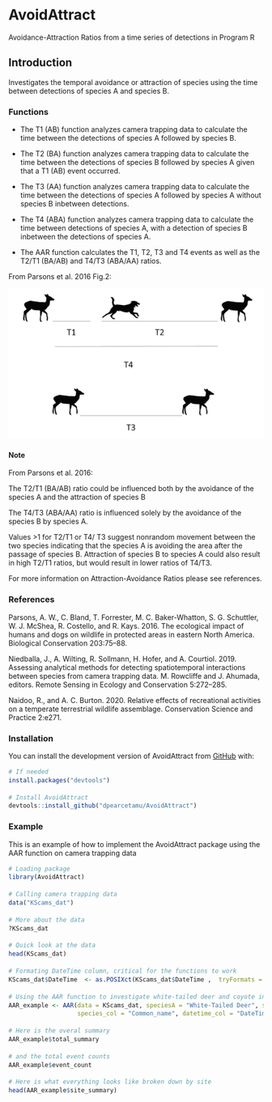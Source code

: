 
# AvoidAttract

<!-- badges: start -->
<!-- badges: end -->

Avoidance-Attraction Ratios from a time series of detections in Program R

## Introduction

Investigates the temporal avoidance or attraction of species using the time between detections of species A and species B.


### Functions

* The T1 (AB) function analyzes camera trapping data to calculate the time between the detections of species A followed by species B.

* The T2 (BA) function analyzes camera trapping data to calculate the time between the detections of species B followed by species A given that a T1 (AB) event occurred.

* The T3 (AA) function analyzes camera trapping data to calculate the time between the detections of species A followed by species A without species B inbetween detections.

* The T4 (ABA) function analyzes camera trapping data to calculate the time between detections of species A, with a detection of species B inbetween the detections of species A.

* The AAR function calculates the T1, T2, T3 and T4 events as well as the T2/T1 (BA/AB) and T4/T3 (ABA/AA) ratios.



From Parsons et al. 2016 Fig.2:

![](image/AAR_image.png)




#### Note 

From Parsons et al. 2016:

The T2/T1 (BA/AB) ratio could be influenced both by the avoidance of the species A and the attraction of species B

The T4/T3 (ABA/AA) ratio is influenced solely by the avoidance of the species B by species A.

Values >1 for T2/T1 or T4/ T3 suggest nonrandom movement between the two species indicating that the species A is avoiding the area after the passage of species B. Attraction of species B to species A could also result in high T2/T1 ratios, but would result in lower ratios of T4/T3.


For more information on Attraction-Avoidance Ratios please see references.

### References

Parsons, A. W., C. Bland, T. Forrester, M. C. Baker-Whatton, S. G. Schuttler, W. J. McShea, R. Costello, and R. Kays. 2016. The ecological impact of humans and dogs on wildlife in protected areas in eastern North America. Biological Conservation 203:75–88.

Niedballa, J., A. Wilting, R. Sollmann, H. Hofer, and A. Courtiol. 2019. Assessing analytical methods for detecting spatiotemporal interactions between species from camera trapping data. M. Rowcliffe and J. Ahumada, editors. Remote Sensing in Ecology and Conservation 5:272–285.

Naidoo, R., and A. C. Burton. 2020. Relative effects of recreational activities on a temperate terrestrial wildlife assemblage. Conservation Science and Practice 2:e271.

### Installation

You can install the development version of AvoidAttract from [GitHub](https://github.com/) with:

``` r
# If needed
install.packages("devtools")

# Install AvoidAttract
devtools::install_github("dpearcetamu/AvoidAttract")
```

### Example

This is an example of how to implement the AvoidAttract package using the AAR function on camera trapping data

``` r
# Loading package
library(AvoidAttract)

# Calling camera trapping data
data("KScams_dat")

# More about the data
?KScams_dat

# Quick look at the data
head(KScams_dat)

# Formating DateTime column, critical for the functions to work
KScams_dat$DateTime  <- as.POSIXct(KScams_dat$DateTime ,  tryFormats = "%m/%d/%Y %H:%M:%OS")

# Using the AAR function to investigate white-tailed deer and coyote interactions
AAR_example <- AAR(data = KScams_dat, speciesA = "White-Tailed Deer", speciesB = "Coyote",
                   species_col = "Common_name", datetime_col = "DateTime", site_col ="Site", unitTime = "hours")
                   
# Here is the overal summary                    
AAR_example$total_summary

# and the total event counts
AAR_example$event_count

# Here is what everything looks like broken down by site
head(AAR_example$site_summary)

```

